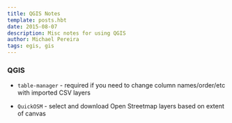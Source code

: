 ```yaml
---
title: QGIS Notes
template: posts.hbt
date: 2015-08-07
description: Misc notes for using QGIS
author: Michael Pereira
tags: egis, gis
---
```


### QGIS

* `table-manager` - required if you need to change column names/order/etc with imported CSV layers

* `QuickOSM` - select and download Open Streetmap layers based on extent of canvas
